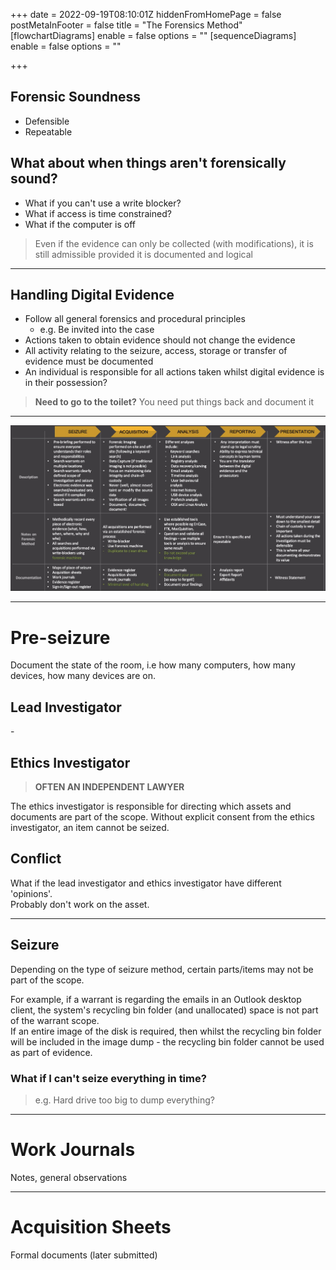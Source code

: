 +++
date = 2022-09-19T08:10:01Z
hiddenFromHomePage = false
postMetaInFooter = false
title = "The Forensics Method"
[flowchartDiagrams]
enable = false
options = ""
[sequenceDiagrams]
enable = false
options = ""

+++
## Forensic Soundness

* Defensible
* Repeatable

## What about when things aren't forensically sound?

* What if you can't use a write blocker?
* What if access is time constrained?
* What if the computer is off

> Even if the evidence can only be collected (with modifications), it is still admissible provided it is documented and logical

***

## Handling Digital Evidence

* Follow all general forensics and procedural principles
  * e.g. Be invited into the case
* Actions taken to obtain evidence should not change the evidence
* All activity relating to the seizure, access, storage or transfer of evidence must be documented
* An individual is responsible for all actions taken whilst digital evidence is in their possession?

> **Need to go to the toilet?** You need put things back and document it

***

![](/uploads/snipaste_2022-09-19_18-30-54.jpg)

***

# Pre-seizure

Document the state of the room, i.e how many computers, how many devices, how many devices are on.

## Lead Investigator

\-

## Ethics Investigator

> **OFTEN AN INDEPENDENT LAWYER**

The ethics investigator is responsible for directing which assets and documents are part of the scope. Without explicit consent from the ethics investigator, an item cannot be seized.

## Conflict

What if the lead investigator and ethics investigator have different 'opinions'.  
Probably don't work on the asset.

***

## Seizure

Depending on the type of seizure method, certain parts/items may not be part of the scope.

For example, if a warrant is regarding the emails in an Outlook desktop client, the system's recycling bin folder (and unallocated) space is not part of the warrant scope.  
If an entire image of the disk is required, then whilst the recycling bin folder will be included in the image dump - the recycling bin folder cannot be used as part of evidence.

### What if I can't seize everything in time?

> e.g. Hard drive too big to dump everything?

***

# Work Journals

Notes, general observations

***

# Acquisition Sheets

Formal documents (later submitted)